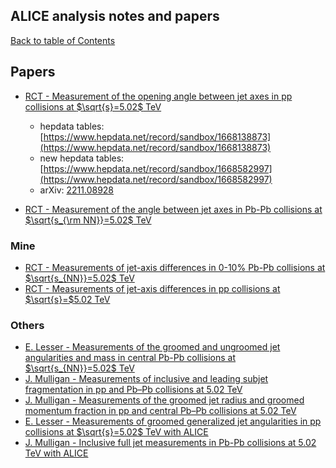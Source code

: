 <style TYPE="text/css">
code.has-jax {font: inherit; font-size: 100%; background: inherit; border: inherit;}
</style>
<script type="text/x-mathjax-config">
MathJax.Hub.Config({
    tex2jax: {
        inlineMath: [['$','$'], ['\\(','\\)']],
        skipTags: ['script', 'noscript', 'style', 'textarea', 'pre'] // removed 'code' entry
    }
});
MathJax.Hub.Queue(function() {
    var all = MathJax.Hub.getAllJax(), i;
    for(i = 0; i < all.length; i += 1) {
        all[i].SourceElement().parentNode.className += ' has-jax';
    }
});
</script>
<script type="text/javascript" src="https://cdnjs.cloudflare.com/ajax/libs/mathjax/2.7.4/MathJax.js?config=TeX-AMS_HTML-full"></script>

## ALICE analysis notes and papers
[Back to table of Contents](../README.md)

## Papers
- [RCT - Measurement of the opening angle between jet axes in pp collisions at $\sqrt{s}=5.02$ TeV](https://alice-publications.web.cern.ch/node/7656)
    - hepdata tables: [https://www.hepdata.net/record/sandbox/1668138873](https://www.hepdata.net/record/sandbox/1668138873)
    - new hepdata tables: [https://www.hepdata.net/record/sandbox/1668582997](https://www.hepdata.net/record/sandbox/1668582997)
    - arXiv: [2211.08928](https://arxiv.org/pdf/2211.08928.pdf)

- [RCT - Measurement of the angle between jet axes in Pb-Pb collisions at $\sqrt{s_{\rm NN}}=5.02$ TeV](https://alice-publications.web.cern.ch/node/8394)

### Mine
- [RCT - Measurements of jet-axis differences in 0-10$\%$ Pb-Pb collisions at $\sqrt{s_{NN}}=5.02$ TeV](https://alice-notes.web.cern.ch/node/1300)
- [RCT - Measurements of jet-axis differences in pp collisions at $\sqrt{s}=$5.02 TeV](https://alice-notes.web.cern.ch/node/1169)

### Others
- [E. Lesser - Measurements of the groomed and ungroomed jet angularities and mass in central Pb-Pb collisions at $\sqrt{s_{NN}}=5.02$ TeV](https://alice-notes.web.cern.ch/node/1306)
- [J. Mulligan - Measurements of inclusive and leading subjet fragmentation in pp and Pb–Pb collisions at 5.02 TeV](https://alice-notes.web.cern.ch/node/1175)
- [J. Mulligan - Measurements of the groomed jet radius and groomed momentum fraction in pp and central Pb–Pb collisions at 5.02 TeV](https://alice-notes.web.cern.ch/node/1069)
- [E. Lesser - Measurements of groomed generalized jet angularities in pp collisions at $\sqrt{s}=5.02$ TeV with ALICE](https://alice-notes.web.cern.ch/node/1119)
- [J. Mulligan - Inclusive full jet measurements in Pb-Pb collisions at 5.02 TeV with ALICE](https://alice-notes.web.cern.ch/node/814)



